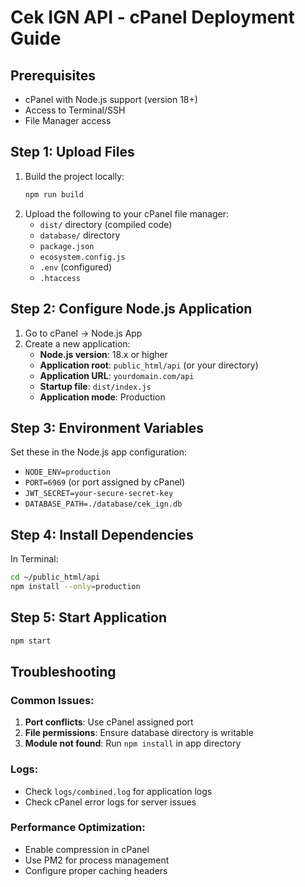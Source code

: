 # Cek IGN API - cPanel Deployment Guide

## Prerequisites
- cPanel with Node.js support (version 18+)
- Access to Terminal/SSH
- File Manager access

## Step 1: Upload Files
1. Build the project locally:
   ```bash
   npm run build
   ```
2. Upload the following to your cPanel file manager:
   - `dist/` directory (compiled code)
   - `database/` directory
   - `package.json`
   - `ecosystem.config.js`
   - `.env` (configured)
   - `.htaccess`

## Step 2: Configure Node.js Application
1. Go to cPanel → Node.js App
2. Create a new application:
   - **Node.js version**: 18.x or higher
   - **Application root**: `public_html/api` (or your directory)
   - **Application URL**: `yourdomain.com/api`
   - **Startup file**: `dist/index.js`
   - **Application mode**: Production

## Step 3: Environment Variables
Set these in the Node.js app configuration:
- `NODE_ENV=production`
- `PORT=6969` (or port assigned by cPanel)
- `JWT_SECRET=your-secure-secret-key`
- `DATABASE_PATH=./database/cek_ign.db`

## Step 4: Install Dependencies
In Terminal:
```bash
cd ~/public_html/api
npm install --only=production
```

## Step 5: Start Application
```bash
npm start
```

## Troubleshooting

### Common Issues:
1. **Port conflicts**: Use cPanel assigned port
2. **File permissions**: Ensure database directory is writable
3. **Module not found**: Run `npm install` in app directory

### Logs:
- Check `logs/combined.log` for application logs
- Check cPanel error logs for server issues

### Performance Optimization:
- Enable compression in cPanel
- Use PM2 for process management
- Configure proper caching headers